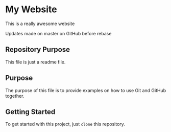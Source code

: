 # My Website

This is a really awesome website

Updates made on master on GitHub before rebase

## Repository Purpose

This file is just a readme file.

## Purpose

The purpose of this file is to provide examples on how to use Git and GitHub together.

## Getting Started

To get started with this project, just `clone` this repository.
